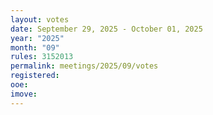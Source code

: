 ```yaml
---
layout: votes
date: September 29, 2025 - October 01, 2025
year: "2025"
month: "09"
rules: 3152013
permalink: meetings/2025/09/votes
registered:
ooe:
imove:
---
```


